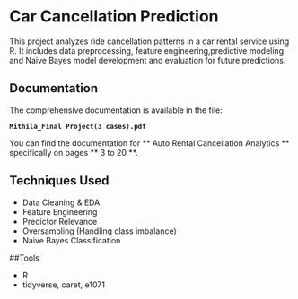 # Car Cancellation Prediction

This project analyzes ride cancellation patterns in a car rental service using R. It includes data preprocessing, feature engineering,predictive modeling and Naive Bayes model development and evaluation for future predictions.

## Documentation

The comprehensive documentation  is available in the file:

**`Mithila_Final Project(3 cases).pdf`**

You can find the documentation for ** Auto Rental Cancellation Analytics ** specifically on pages ** 3 to 20 **.

## Techniques Used

- Data Cleaning & EDA  
- Feature Engineering  
- Predictor Relevance  
- Oversampling (Handling class imbalance)  
- Naive Bayes Classification  

##Tools

- R  
- tidyverse, caret, e1071
